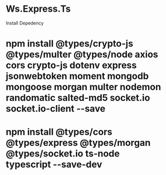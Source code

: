 # Ws.Express.Ts

Install Depedency 

# npm install @types/crypto-js @types/multer @types/node axios cors crypto-js dotenv express jsonwebtoken moment mongodb mongoose morgan multer nodemon randomatic salted-md5 socket.io socket.io-client --save

# npm install @types/cors @types/express @types/morgan @types/socket.io ts-node typescript --save-dev
